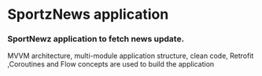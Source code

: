 # SportzNews application

### SportNewz application to fetch news update.

MVVM architecture, multi-module application structure, clean code, Retrofit ,Coroutines and Flow concepts are used to build the application